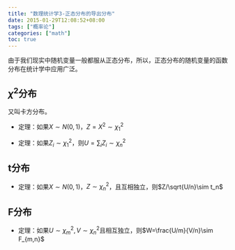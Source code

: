 ```yaml
---
title: "数理统计学3-正态分布的导出分布"
date: 2015-01-29T12:08:52+08:00
tags: ["概率论"]
categories: ["math"]
toc: true
---
```


由于我们现实中随机变量一般都服从正态分布，所以，正态分布的随机变量的函数分布在统计学中应用广泛。

## $\chi^2$分布
又叫卡方分布。

* 定理：如果$X\sim N(0,1)$，$Z=X^2\sim \chi_1^2$

* 定理：如果$Z_i\sim \chi_1^2$，则$U=\sum_i Z_i\sim \chi_n^2$

## t分布

* 定理：如果$X\sim N(0,1)$，$Z\sim \chi_n^2$，且互相独立，则$Z/\sqrt{U/n}\sim t_n$

## F分布

* 定理：如果$U\sim \chi_m^2,V\sim \chi_n^2$且相互独立，则$W=\frac{U/m}{V/n}\sim F_{m,n}$